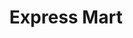---
title: "Express Mart"
url: /ciudad-guayana-puerto-ordaz/express-mart-avenida-puerto-rico/
shop: Lebensmittel
---